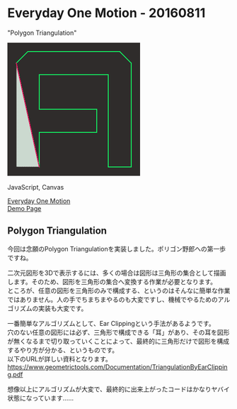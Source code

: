 # Everyday One Motion - 20160811  

"Polygon Triangulation"  

![](20160811.gif)  

JavaScript, Canvas  

[Everyday One Motion](http://motions.work/motion/353)  
[Demo Page](http://fms-cat-eom.github.io/20160811/dist)  

## Polygon Triangulation

今回は念願のPolygon Triangulationを実装しました。ポリゴン野郎への第一歩ですね。  

二次元図形を3Dで表示するには、多くの場合は図形は三角形の集合として描画します。そのため、図形を三角形の集合へ変換する作業が必要となります。  
ところが、任意の図形を三角形のみで構成する、というのはそんなに簡単な作業ではありません。人の手でちまちまやるのも大変ですし、機械でやるためのアルゴリズムの実装も大変です。  

一番簡単なアルゴリズムとして、Ear Clippingという手法があるようです。  
穴のない任意の図形には必ず、三角形で構成できる「耳」があり、その耳を図形が無くなるまで切り取っていくことによって、最終的に三角形だけで図形を構成するやり方が分かる、というものです。  
以下のURLが詳しい資料となります。  
https://www.geometrictools.com/Documentation/TriangulationByEarClipping.pdf  

想像以上にアルゴリズムが大変で、最終的に出来上がったコードはかなりヤバイ状態になっています……  
